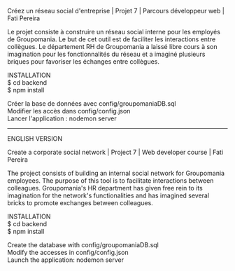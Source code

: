 Créez un réseau social d'entreprise | Projet 7 | Parcours développeur web | Fati Pereira

Le projet consiste à construire un réseau social interne pour les employés de Groupomania. Le but de cet outil est de faciliter les interactions entre collègues. Le département RH de Groupomania a laissé libre cours à son imagination pour les fonctionnalités du réseau et a imaginé plusieurs briques pour favoriser les échanges entre collègues.

INSTALLATION<br>
$ cd backend<br>
$ npm install

Créer la base de données avec config/groupomaniaDB.sql<br>
Modifier les accès dans config/config.json<br>
Lancer l'application : nodemon server

************************************************
ENGLISH VERSION<br>

Create a corporate social network | Project 7 | Web developer course | Fati Pereira

The project consists of building an internal social network for Groupomania employees. The purpose of this tool is to facilitate interactions between colleagues. Groupomania's HR department has given free rein to its imagination for the network's functionalities and has imagined several bricks to promote exchanges between colleagues.

INSTALLATION<br>
$ cd backend<br>
$ npm install

Create the database with config/groupomaniaDB.sql<br>
Modify the accesses in config/config.json<br>
Launch the application: nodemon server


